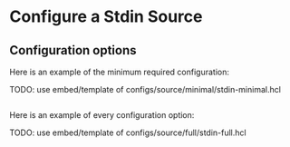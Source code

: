 # Configure a Stdin Source

## Configuration options

Here is an example of the minimum required configuration:

TODO: use embed/template of configs/source/minimal/stdin-minimal.hcl

```hcl
```

Here is an example of every configuration option:


TODO: use embed/template of configs/source/full/stdin-full.hcl

```hcl
```